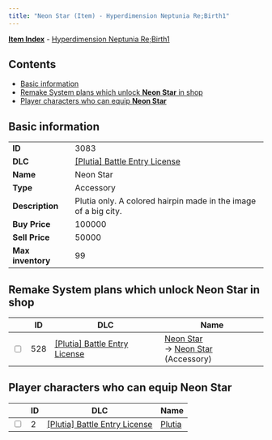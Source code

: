 ```yaml
---
title: "Neon Star (Item) - Hyperdimension Neptunia Re;Birth1"
---
```


[**Item Index**](/neptunia/rb1/item/index.html) - [Hyperdimension Neptunia Re;Birth1](/neptunia/rb1)

## Contents

- [Basic information](#basic-information)
- [Remake System plans which unlock **Neon Star** in shop](#remake-system-plans-which-unlock-neon-star-in-shop)
- [Player characters who can equip **Neon Star**](#player-characters-who-can-equip-neon-star)

## Basic information

|   |   |
| -- | -- |
| **ID** | 3083 |
| **DLC** | [[Plutia] Battle Entry License](/neptunia/rb1/dlc/7-plutia.html) |
| **Name** | Neon Star |
| **Type** | Accessory |
| **Description** | Plutia only. A colored hairpin made in the image of a big city. |
| **Buy Price** | 100000 |
| **Sell Price** | 50000 |
| **Max inventory** | 99 |

## Remake System plans which unlock **Neon Star** in shop

|    | ID | DLC | Name |
| -- | -- | --- | ---- |
| <input type="checkbox" id="rb1-remake-7-528" class="trackbox" /> | 528 | [[Plutia] Battle Entry License](/neptunia/rb1/dlc/7-plutia.html) | [Neon Star](/neptunia/rb1/remake/7-528-neon-star.html)<br />→ [Neon Star](/neptunia/rb1/item/7-3083-neon-star.html) (Accessory) |

## Player characters who can equip **Neon Star**

|    | ID | DLC | Name |
| -- | -- | --- | ---- |
| <input type="checkbox" id="rb1-player-7-2" class="trackbox" /> | 2 | [[Plutia] Battle Entry License](/neptunia/rb1/dlc/7-plutia.html) | [Plutia](/neptunia/rb1/player/7-2-plutia.html) |